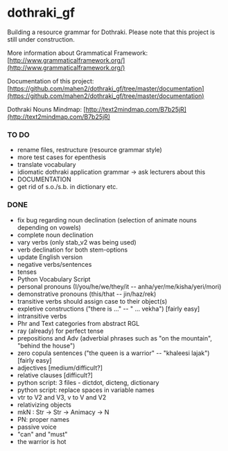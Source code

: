 # dothraki_gf
Building a resource grammar for Dothraki. Please note that this project is still under construction.

More information about Grammatical Framework: [http://www.grammaticalframework.org/](http://www.grammaticalframework.org/)

Documentation of this project: [https://github.com/mahen2/dothraki_gf/tree/master/documentation](https://github.com/mahen2/dothraki_gf/tree/master/documentation)

Dothraki Nouns Mindmap: [http://text2mindmap.com/B7b25jR](http://text2mindmap.com/B7b25jR)

### TO DO

* rename files, restructure (resource grammar style)
* more test cases for epenthesis
* translate vocabulary
* idiomatic dothraki application grammar -> ask lecturers about this
* DOCUMENTATION
* get rid of s.o./s.b. in dictionary etc.


### DONE

* fix bug regarding noun declination (selection of animate nouns depending on vowels)
* complete noun declination
* vary verbs (only stab_v2 was being used)
* verb declination for both stem-options
* update English version
* negative verbs/sentences
* tenses
* Python Vocabulary Script
* personal pronouns (I/you/he/we/they/it -- anha/yer/me/kisha/yeri/mori)
* demonstrative pronouns (this/that -- jin/haz/rek)
* transitive verbs should assign case to their object(s)
* expletive constructions ("there is ..." -- " ... vekha") [fairly easy]
* intransitive verbs
* Phr and Text categories from abstract RGL
* ray (already) for perfect tense
* prepositions and Adv (adverbial phrases such as "on the mountain", "behind the house")
* zero copula sentences ("the queen is a warrior" -- "khaleesi lajak") [fairly easy] 
* adjectives [medium/difficult?] 
* relative clauses [difficult?]
* python script: 3 files - dictdot, dicteng, dictionary
* python script: replace spaces in variable names
* vtr to V2 and V3, v to V and V2
* relativizing objects
* mkN : Str -> Str -> Animacy -> N
* PN: proper names
* passive voice 
* "can" and "must"
* the warrior is hot
